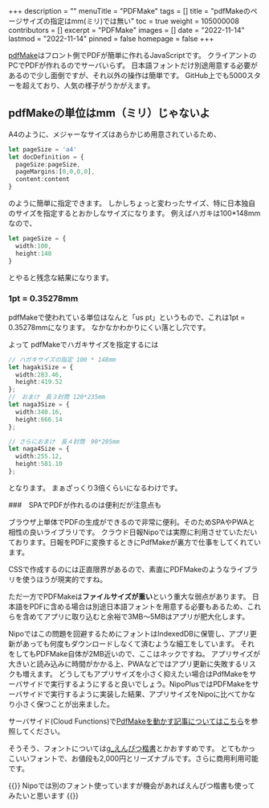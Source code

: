 +++
description = ""
menuTitle = "PDFMake"
tags = []
title = "pdfMakeのページサイズの指定はmm(ミリ)では無い"
toc = true
weight = 105000008
contributors = []
excerpt = "PDFMake"
images = []
date = "2022-11-14"
lastmod = "2022-11-14"
pinned = false
homepage = false
+++

[pdfMake](https://github.com/bpampuch/pdfmake)はフロント側でPDFが簡単に作れるJavaScriptです。
クライアントのPCでPDFが作れるのでサーバいらず。
日本語フォントだけ別途用意する必要があるので少し面倒ですが、それ以外の操作は簡単です。
GitHub上でも5000スターを超えており、人気の様子がうかがえます。

## pdfMakeの単位はmm（ミリ）じゃないよ

A4のように、メジャーなサイズはあらかじめ用意されているため、

```typescript
let pageSize = 'a4'
let docDefinition = {
  pageSize:pageSize,
  pageMargins:[0,0,0,0],
  content:content
}
```

のように簡単に指定できます。
しかしちょっと変わったサイズ、特に日本独自のサイズを指定するとおかしなサイズになります。
例えばハガキは100*148mm なので、

```typescript
let pageSize = {
  width:100,
  height:148
}
```

とやると残念な結果になります。

### 1pt = 0.35278mm

pdfMakeで使われている単位はなんと「us pt」というもので、これは1pt = 0.35278mmになります。
なかなかわかりにくい落とし穴です。

よって pdfMakeでハガキサイズを指定するには

```typescript
// ハガキサイズの指定 100 * 148mm
let hagakiSize = {
  width:283.46,
  height:419.52
};
//　おまけ　長３封筒 120*235mm 
let naga3Size = {
  width:340.16,
  height:666.14
};

// さらにおまけ　長４封筒　90*205mm
let naga4Size = {
  width:255.12,
  height:581.10
};
```

となります。
まぁざっくり3倍くらいになるわけです。

###　SPAでPDFが作れるのは便利だが注意点も

ブラウザ上単体でPDFの生成ができるので非常に便利。そのためSPAやPWAと相性の良いライブラリです。
クラウド日報Nipoでは実際に利用させていただいております。日報をPDFに変換するときにPdfMakeが裏方で仕事をしてくれています。

CSSで作成するのには正直限界があるので、素直にPDFMakeのようなライブラリを使うほうが現実的ですね。

ただ一方でPDFMakeは**ファイルサイズが重い**という重大な弱点があります。
日本語をPDFに含める場合は別途日本語フォントを用意する必要もあるため、これらを含めてアプリに取り込むと余裕で3MB〜5MBはアプリが肥大化します。

Nipoではこの問題を回避するためにフォントはIndexedDBに保管し、アプリ更新があっても何度もダウンロードしなくて済むような細工をしています。
それをしてもPDFMake自体が2MB近いので、ここはネックですね。
アプリサイズが大きいと読み込みに時間がかかる上、PWAなどではアプリ更新に失敗するリスクも増えます。
どうしてもアプリサイズを小さく抑えたい場合はPdfMakeをサーバサイドで実行するようにすると良いでしょう。NipoPlusではPDFMakeをサーバサイドで実行するように実装した結果、アプリサイズをNipoに比べてかなり小さく保つことが出来ました。

サーバサイド(Cloud Functions)で[PdfMakeを動かす記事についてはこちら](/tech/pdf/)を参照してください。

そうそう、フォントについては[g_えんぴつ楷書](https://zarasu.booth.pm/items/389721)とかおすすめです。
とてもかっこいいフォントで、お値段も2,000円とリーズナブルです。さらに商用利用可能です。

{{<alice pos="right" icon="here">}}
Nipoでは別のフォント使っていますが機会があればえんぴつ楷書も使ってみたいと思います
{{</alice>}}
